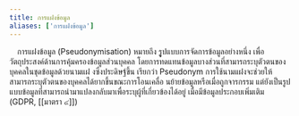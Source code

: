 ```yaml
---
title: การแฝงข้อมูล
aliases: ['การแฝงข้อมูล']
---
```


&emsp;การแฝงข้อมูล (Pseudonymisation)
หมายถึง รููปแบบการจัดการข้อมูลอย่างหนึ่ง
เพื่อวัตถุประสงค์ด้านการคุ้มครองข้อมูลส่วนบุคคล
โดยการทดแทนข้อมูลบางส่วนที่สามารถระบุตัวตนของบุคคลในชุดข้อมูลด้วยนามแฝ
งซึ่งประดิษฐ์ขึ้น เรียกว่า Pseudonym
การใช้นามแฝงจะช่วยให้สามารถระบุตัวตนของบุคคลได้ยากขึ้นขณะการโอนเคลื่อ
นย้ายข้อมูลหรือเมื่อถูกจารกรรม
แต่ยังเป็นรูปแบบข้อมูลที่สามารถนำมาแปลงกลับมาเพื่อระบุผู้ที่เกี่ยวข้องได้อยู่
เมื่อมีข้อมูลประกอบเพิ่มเติม (GDPR, [[มาตรา ๔]])